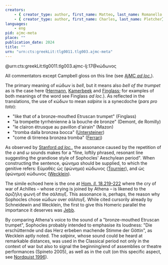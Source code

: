 ```yaml
---
creators: 
    - { creator_type: author, first_name: Matteo, last_name: Romanello }
    - { creator_type: author, first_name: Charles, last_name: Pletcher}
languages: 
    - eng
pid: ajmc-meta
place: ""
publication_date: 2024
title: ""
urn: "urn:cts:greekLit:tlg0011.tlg003.ajmc-meta"
---
```


@urn:cts:greekLit:tlg0011.tlg003.ajmc-lj:17@κώδωνος

All commentators except Campbell gloss on this line (see [AjMC *ad loc.*](https://ajmc.unil.ch/versions/urn%3Acts%3AgreekLit%3Atlg0011.tlg003.ajmc-lj%3A1-133)).

The primary meaning of κώδων is *bell*, but it means also *bell of the trumpet* as is the case here ([Hermann](https://ajmc.unil.ch/versions/urn%3Acts%3AgreekLit%3Atlg0011.tlg003.ajmc-lj%3A1-133?gloss=tlg0011.tlg003.ajmc-her%3A17%4012-17%4019), [Kamerbeek](https://ajmc.unil.ch/iiif/Hermann1851/Hermann1851_0033/full/max/0/default.png) and [Finglass](https://ajmc.unil.ch/iiif/Finglass2011/Finglass2011_0152/full/max/0/default.png); for examples of both meanings of the word see Finglass *ad loc.*). As reflected in the translations, the use of κώδων to mean *salpinx* is a synecdoche (*pars pro toto*):
- "like that of a bronze-mouthed Etruscan trumpet" (Finglass)
- "la trompette tyrrhénienne à la bouche de bronze" (Demont, de Romilly)
- "le clairon étrusque au pavillon d'airain" (Mazon)
- "tromba dalla bronzea bocca" ([Untersteiner](https://ajmc.unil.ch/iiif/Untersteiner1934/Untersteiner1934_0087/full/max/0/default.png))
- "come di tirrenea bronzea tromba" ([Ferrari](https://ajmc.unil.ch/iiif/Untersteiner1934/Untersteiner1934_0087/full/max/0/default.png))

As observed by [Stanford *ad loc.*](https://ajmc.unil.ch/iiif/Stanford1963/Stanford1963_0128/full/max/0/default.png), the assonance caused by the repetition of the *ο* and *ω* sounds makes for a "fine, loftily phrased, resonant line suggesting the grandiose style of Sophocles' Aeschylean period".
When constructing the sentence, φώνημα should be supplied, to which the genitive refers: Εὐμαθὲς ὡς (φώνημα) κώδωνος ([Tournier](https://ajmc.unil.ch/versions/urn%3Acts%3AgreekLit%3Atlg0011.tlg003.ajmc-lj%3A1-133?gloss=tlg0011.tlg003.ajmc-tou%3A17%400-17%4035)), and ὡς (φώνημα) κώδωνος ([Wecklein](https://ajmc.unil.ch/versions/urn%3Acts%3AgreekLit%3Atlg0011.tlg003.ajmc-lj%3A1-133?gloss=tlg0011.tlg003.ajmc-tou%3A17%400-17%4035)).

The simile echoed here is the one at [Hom. *Il.* 18.219-222](https://scaife.perseus.org/reader/urn:cts:greekLit:tlg0012.tlg001:18.219-18.222) where the cry of war of Achilles – whose crying is joined by Athena – is likened to the ἀριζήλη φωνή of the σάλπιγξ. This assonance is, perhaps, the reason why Sophocles chose κώδων over σάλπιγξ. While cited cursorily already by Schneidewin and Wecklein, the first to give this Homeric parallel the importance it deserves was [Jebb](https://ajmc.unil.ch/versions/urn%3Acts%3AgreekLit%3Atlg0011.tlg003.ajmc-lj%3A1-133?gloss=tlg0011.tlg003.ajmc-jeb%3A17%4012-17%4035).  

By comparing Athena's voice to the sound of a "bronze-mouthed Etruscan trumpet", Sophocles probably intended to emphasise its loudness: "Die erschütternde und das Herz erbeben machende Stimme der Göttin", as Wecklein aptly noted. The *salpinx*, whose sound could be heard at remarkable distances, was used in the Classical period not only in the context of war but also to signal the beginning/end of assemblies or theatre performances (Spineto 2005), as well as in the cult (on this specific aspect, see [Nordquist 1996](https://journal.fi/scripta/article/view/67232)).   